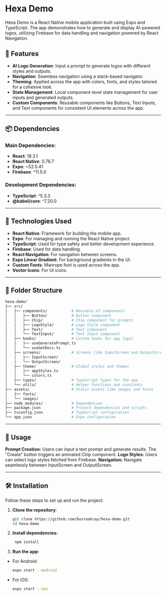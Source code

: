 # Hexa Demo

Hexa Demo is a React Native mobile application built using Expo and TypeScript. The app demonstrates how to generate and display AI-powered logos, utilizing Firebase for data handling and navigation powered by React Navigation.

## 🚀 Features

- **AI Logo Generation**: Input a prompt to generate logos with different styles and outputs.
- **Navigation**: Seamless navigation using a stack-based navigator.
- **Theming**: Applied across the app with colors, fonts, and styles tailored for a cohesive look.
- **State Management**: Local component-level state management for user inputs and generated outputs.
- **Custom Components**: Reusable components like Buttons, Text Inputs, and Text components for consistent UI elements across the app.

---

## 📦 Dependencies

### Main Dependencies:

- **React**: 18.3.1
- **React Native**: 0.76.7
- **Expo**: ~52.0.41
- **Firebase**: ^11.5.0

### Development Dependencies:

- **TypeScript**: ^5.3.3
- **@babel/core**: ^7.20.0

---

## 🔧 Technologies Used

- **React Native**: Framework for building the mobile app.
- **Expo**: For managing and running the React Native project.
- **TypeScript**: Used for type safety and better development experience.
- **Firebase**: Used for data handling.
- **React Navigation**: For navigation between screens.
- **Expo Linear Gradient**: For background gradients in the UI.
- **Custom Fonts**: Manrope font is used across the app.
- **Vector Icons**: For UI icons.

---

## 📂 Folder Structure

```bash
hexa-demo/
├── src/
│   ├── components/           # Reusable UI components
│   │   ├── Button/           # Button component
│   │   ├── Chip/             # Chip component for prompts
│   │   ├── LogoStyle/        # Logo Style component
│   │   ├── Text/             # Text component
│   │   └── TextInput/        # Text Input component
│   ├── hooks/                # Custom hooks for app logic
│   │   ├── useGeneratePrompt.ts
│   │   └── useGetDocs.ts
│   ├── screens/              # Screens like InputScreen and OutputScreen
│   │   ├── InputScreen/
│   │   └── OutputScreen/
│   ├── theme/                # Global styles and themes
│   │   ├── appStyles.ts
│   │   └── colors.ts
│   ├── types/                # TypeScript types for the app
│   └── utils/                # Helper functions and constants
├── assets/                   # Static assets like images and fonts
│   ├── fonts/
│   └── images/
├── node_modules/             # Dependencies
├── package.json              # Project dependencies and scripts
├── tsconfig.json             # TypeScript configuration
└── app.json                  # Expo configuration
```

---

## 📄 Usage

**Prompt Creation:** Users can input a text prompt and generate results. The "Create" button triggers an animated Chip component.
**Logo Styles:** Users can select logo styles fetched from Firebase.
**Navigation:** Navigate seamlessly between InputScreen and OutputScreen.

---

## 🛠️ Installation

Follow these steps to set up and run the project:

1. **Clone the repository**:

   ```bash
   git clone https://github.com/busraakcay/hexa-demo.git
   cd hexa-demo
   ```

2. **Install dependencies:**

   ```bash
    npm install
   ```

3. **Run the app:**

- For Android:

  ```bash
  expo start --android
  ```

- For iOS:
  ```bash
  expo start --ios
  ```

